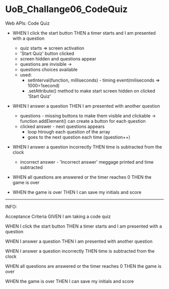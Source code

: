 # UoB_Challange06_CodeQuiz
 Web APIs: Code Quiz



* WHEN I click the start button THEN a timer starts and I am presented with a question
    - quiz starts => screen activation
    - 'Start Quiz' button clicked
    - screen hidden and questions appear
    - questions are invisible -> <div id="questions" class="hide">
    - questions choices available
    - used:
        - setInterval(function, milliseconds) -  timing event(miliseconds => 1000=1second)
        - .setAttribute() method to make start screen hidden on clicked 'Start Quiz'
        
* WHEN I answer a question THEN I am presented with another question
    - questions - missing buttons to make them visible and clickable -> function addElement() can create a button for each question
    - clicked answer - next questions appears 
        - loop htrough each question of the array
        - goes to the next question each time  (question++)




* WHEN I answer a question incorrectly THEN time is subtracted from the clock
     - incorrect answer - 'Incorrect answer' meggage printed and time subtracted





* WHEN all questions are answered or the timer reaches 0 THEN the game is over


* WHEN the game is over THEN I can save my initials and score

















--------------------------------------------------------------

INFO:

Acceptance Criteria
GIVEN I am taking a code quiz

WHEN I click the start button
THEN a timer starts and I am presented with a question

WHEN I answer a question
THEN I am presented with another question

WHEN I answer a question incorrectly
THEN time is subtracted from the clock

WHEN all questions are answered or the timer reaches 0
THEN the game is over

WHEN the game is over
THEN I can save my initials and score